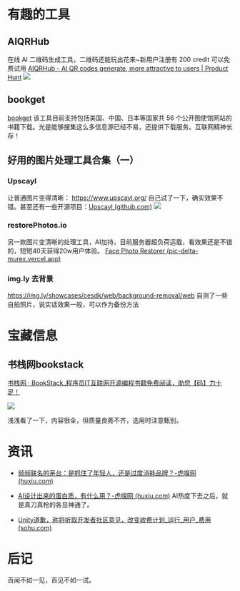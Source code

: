 
# 有趣的工具
## AIQRHub
在线 AI 二维码生成工具，二维码还能玩出花来~新用户注册有 200 credit 可以免费试用
[AIQRHub - AI QR codes generate, more attractive to users | Product Hunt](https://www.producthunt.com/posts/aiqrhub)
![](https://i.imgur.com/P7EpZgg.png)


## bookget
[bookget](https://github.com/deweizhu/bookget)
该工具目前支持包括美国、中国、日本等国家共 56 个公开图使馆网站的书籍下载。光是能够搜集这么多信息源已经不易，还提供下载服务。互联网精神长存！

## 好用的图片处理工具合集（一）
### Upscayl
让普通图片变得清晰： https://www.upscayl.org/
自己试了一下，确实效果不错。甚至还有一些开源项目：[Upscayl (github.com)](https://github.com/upscayl)
![](https://i.imgur.com/8EjsqOu.png)
### restorePhotos.io
另一款图片变清晰的处理工具，AI加持，目前服务器超负荷运载，看效果还是不错的，短短40天获得20w用户体验。
[Face Photo Restorer (pic-delta-murex.vercel.app)](https://pic-delta-murex.vercel.app/)


### img.ly 去背景
https://img.ly/showcases/cesdk/web/background-removal/web
自测了一些自拍照片，说实话效果一般，可以作为备份方法

# 宝藏信息
## 书栈网bookstack
[书栈网 · BookStack_程序员IT互联网开源编程书籍免费阅读，助您【码】力十足！](https://www.bookstack.cn/)

![](https://i.imgur.com/vVBweQn.jpg)

浅浅看了一下，内容很全，但质量良莠不齐，选用时注意甄别。

# 资讯

- [频频联名的茅台：是抓住了年轻人，还是过度消耗品牌？-虎嗅网 (huxiu.com)](https://www.huxiu.com/article/2072470.html)

- [AI设计出来的蛋白质，有什么用？-虎嗅网 (huxiu.com)](https://www.huxiu.com/article/2083931.html)
AI热度下去之后，就是真刀真枪的各显神通了。

- [Unity道歉，称将听取开发者社区意见，改变收费计划_运行_用户_费用 (sohu.com)](https://www.sohu.com/a/721709093_213766)


# 后记
百闻不如一见，百见不如一试。